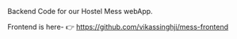 Backend Code for our Hostel Mess webApp.

Frontend is here- 👉 https://github.com/vikassinghji/mess-frontend
